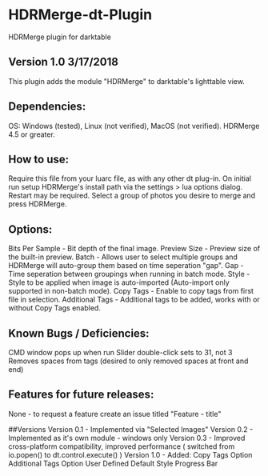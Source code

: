 # HDRMerge-dt-Plugin 
HDRMerge plugin for darktable

## Version 1.0     3/17/2018

This plugin adds the module "HDRMerge" to darktable's lighttable view.

## Dependencies: 
OS: Windows (tested), Linux (not verified), MacOS (not verified).
HDRMerge 4.5 or greater.

## How to use: 
Require this file from your luarc file, as with any other dt plug-in.
On initial run setup HDRMerge's install path via the settings > lua options dialog. Restart may be required.
Select a group of photos you desire to merge and press HDRMerge.

## Options: 
Bits Per Sample - Bit depth of the final image.
Preview Size - Preview size of the built-in preview.
Batch - Allows user to select multiple groups and HDRMerge will auto-group them based on time seperation "gap".
Gap - Time seperation between groupings when running in batch mode.
Style - Style to be applied when image is auto-imported (Auto-import only supported in non-batch mode).
Copy Tags - Enable to copy tags from first file in selection.
Additional Tags - Additional tags to be added, works with or without Copy Tags enabled.

## Known Bugs / Deficiencies: 
CMD window pops up when run
Slider double-click sets to 31, not 3
Removes spaces from tags (desired to only removed spaces at front and end)

## Features for future releases: 
None - to request a feature create an issue titled "Feature - title"

##Versions
Version 0.1 - Implemented via "Selected Images"
Version 0.2 - Implemented as it's own module - windows only
Version 0.3 - Improved cross-platform compatibility, improved performance ( switched from io.popen() to dt.control.execute() )
Version 1.0 - Added:
			Copy Tags Option
			Additional Tags Option
			User Defined Default Style
			Progress Bar
